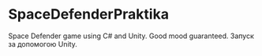 # SpaceDefenderPraktika
Space Defender game using C# and Unity.
Good mood guaranteed.
Запуск за допомогою Unity.
